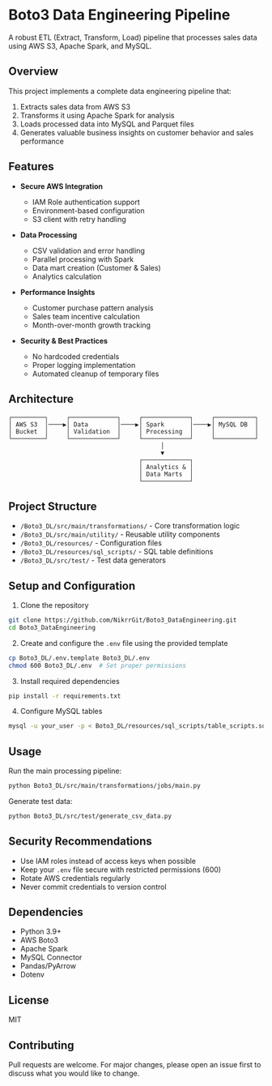 # Boto3 Data Engineering Pipeline

A robust ETL (Extract, Transform, Load) pipeline that processes sales data using AWS S3, Apache Spark, and MySQL.

## Overview

This project implements a complete data engineering pipeline that:

1. Extracts sales data from AWS S3
2. Transforms it using Apache Spark for analysis
3. Loads processed data into MySQL and Parquet files
4. Generates valuable business insights on customer behavior and sales performance

## Features

- **Secure AWS Integration**
  - IAM Role authentication support
  - Environment-based configuration
  - S3 client with retry handling

- **Data Processing**
  - CSV validation and error handling
  - Parallel processing with Spark
  - Data mart creation (Customer & Sales)
  - Analytics calculation

- **Performance Insights**
  - Customer purchase pattern analysis
  - Sales team incentive calculation
  - Month-over-month growth tracking

- **Security & Best Practices**
  - No hardcoded credentials
  - Proper logging implementation
  - Automated cleanup of temporary files

## Architecture

```
┌─────────┐     ┌─────────────┐     ┌─────────────┐     ┌───────────┐
│ AWS S3  │────▶│ Data        │────▶│ Spark       │────▶│ MySQL DB  │
│ Bucket  │     │ Validation  │     │ Processing  │     │           │
└─────────┘     └─────────────┘     └─────────────┘     └───────────┘
                                          │
                                          ▼
                                    ┌─────────────┐
                                    │ Analytics & │
                                    │ Data Marts  │
                                    └─────────────┘
```

## Project Structure

- `/Boto3_DL/src/main/transformations/` - Core transformation logic
- `/Boto3_DL/src/main/utility/` - Reusable utility components
- `/Boto3_DL/resources/` - Configuration files
- `/Boto3_DL/resources/sql_scripts/` - SQL table definitions
- `/Boto3_DL/src/test/` - Test data generators

## Setup and Configuration

1. Clone the repository
```bash
git clone https://github.com/NikrrGit/Boto3_DataEngineering.git
cd Boto3_DataEngineering
```

2. Create and configure the `.env` file using the provided template
```bash
cp Boto3_DL/.env.template Boto3_DL/.env
chmod 600 Boto3_DL/.env  # Set proper permissions
```

3. Install required dependencies
```bash
pip install -r requirements.txt
```

4. Configure MySQL tables
```bash
mysql -u your_user -p < Boto3_DL/resources/sql_scripts/table_scripts.sql
```

## Usage

Run the main processing pipeline:
```bash
python Boto3_DL/src/main/transformations/jobs/main.py
```

Generate test data:
```bash
python Boto3_DL/src/test/generate_csv_data.py
```

## Security Recommendations

- Use IAM roles instead of access keys when possible
- Keep your `.env` file secure with restricted permissions (600)
- Rotate AWS credentials regularly
- Never commit credentials to version control

## Dependencies

- Python 3.9+
- AWS Boto3
- Apache Spark
- MySQL Connector
- Pandas/PyArrow
- Dotenv

## License

MIT

## Contributing

Pull requests are welcome. For major changes, please open an issue first to discuss what you would like to change.
